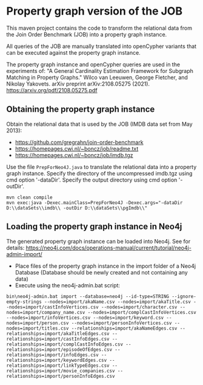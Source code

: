 # Property graph version of the JOB

This maven project contains the code to transform the relational data from the Join Order Benchmark (JOB)
into a property graph instance.

All queries of the JOB are manually translated into openCypher variants
that can be executed against the property graph instance.

The property graph instance and openCypher queries are used in the experiments of:
"A General Cardinality Estimation Framework for Subgraph Matching in Property Graphs."
Wilco van Leeuwen, George Fletcher, and Nikolay Yakovets.
arXiv preprint arXiv:2108.05275 (2021).
https://arxiv.org/pdf/2108.05275.pdf


## Obtaining the property graph instance
Obtain the relational data that is used by the JOB (IMDB data set from May 2013):
 - https://github.com/gregrahn/join-order-benchmark
 - https://homepages.cwi.nl/~boncz/job/readme.txt
 - https://homepages.cwi.nl/~boncz/job/imdb.tgz


Use the file ``PrepForNeo4J.java`` to translate the relational data into a property graph instance.
Specify the directory of the uncompressed imdb.tgz using cmd option '-dataDir'.
Specify the output directory using cmd option '-outDir'.

```
mvn clean compile
mvn exec:java -Dexec.mainClass=PrepForNeo4J -Dexec.args="-dataDir D:\\dataSets\\imdb\\ -outDir D:\\dataSets\\pgImdb\\"
```

## Loading the property graph instance in Neo4j
The generated property graph instance can be loaded into Neo4j.
See for details: https://neo4j.com/docs/operations-manual/current/tutorial/neo4j-admin-import/

- Place files of the property graph instance in the import folder of a Neo4j Database (Database should be newly created and not containing any data)
- Execute using the neo4j-admin.bat script:
```
bin\neo4j-admin.bat import --database=neo4j --id-type=STRING --ignore-empty-strings --nodes=import/akaName.csv --nodes=import/akaTitle.csv --nodes=import/castInfoVertices.csv --nodes=import/character.csv --nodes=import/company_name.csv --nodes=import/complCastInfoVertices.csv --nodes=import/infoVertices.csv --nodes=import/keyword.csv --nodes=import/person.csv --nodes=import/personInfoVertices.csv --nodes=import/titles.csv --relationships=import/akaNameEdges.csv --relationships=import/akaTitleEdges.csv --relationships=import/castInfoEdges.csv --relationships=import/complCastInfoEdges.csv --relationships=import/episodeOfEdges.csv --relationships=import/infoEdges.csv --relationships=import/keywordEdges.csv --relationships=import/linkTypeEdges.csv --relationships=import/movie_companies.csv --relationships=import/personInfoEdges.csv
```








